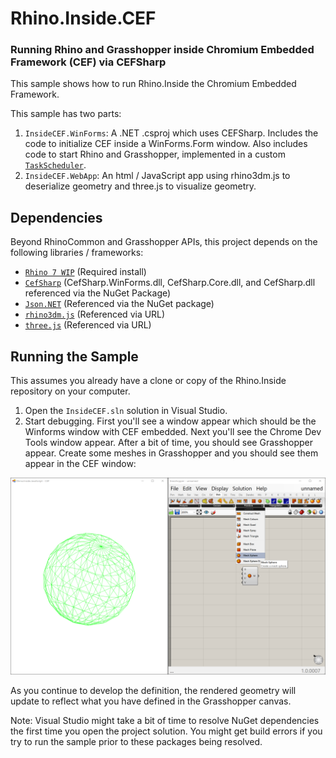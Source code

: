 # Rhino.Inside.CEF 
### Running Rhino and Grasshopper inside Chromium Embedded Framework (CEF) via CEFSharp

This sample shows how to run Rhino.Inside the Chromium Embedded Framework. 

This sample has two parts:
1. `InsideCEF.WinForms`: A .NET .csproj which uses CEFSharp. Includes the code to initialize CEF inside a WinForms.Form window. Also includes code to start Rhino and Grasshopper, implemented in a custom [`TaskScheduler`](https://docs.microsoft.com/en-us/dotnet/api/system.threading.tasks.taskscheduler?view=netframework-4.5.2).
2. `InsideCEF.WebApp`: An html / JavaScript app using rhino3dm.js to deserialize geometry and three.js to visualize geometry.

## Dependencies

Beyond RhinoCommon and Grasshopper APIs, this project depends on the following libraries / frameworks:
- [`Rhino 7 WIP`](https://www.rhino3d.com/download/rhino-for-windows/wip) (Required install)
- [`CefSharp`](http://cefsharp.github.io/) (CefSharp.WinForms.dll, CefSharp.Core.dll, and CefSharp.dll referenced via the NuGet Package)
- [`Json.NET`](https://www.newtonsoft.com/json) (Referenced via the NuGet package)
- [`rhino3dm.js`](https://www.rhino3d.com/rhino3dm) (Referenced via URL)
- [`three.js`](https://threejs.org/) (Referenced via URL)

## Running the Sample

This assumes you already have a clone or copy of the Rhino.Inside repository on your computer.

1. Open the `InsideCEF.sln` solution in Visual Studio. 
2. Start debugging. First you'll see a window appear which should be the Winforms window with CEF embedded. Next you'll see the Chrome Dev Tools window appear. After a bit of time, you should see Grasshopper appear. Create some meshes in Grasshopper and you should see them appear in the CEF window:

![](Rhino.Inside.JavaScript_Sample-5_sphere.png)

As you continue to develop the definition, the rendered geometry will update to reflect what you have defined in the Grasshopper canvas.

Note: Visual Studio might take a bit of time to resolve NuGet dependencies the first time you open the project solution. You might get build errors if you try to run the sample prior to these packages being resolved.

